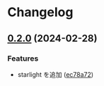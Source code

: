 # Changelog

## [0.2.0](https://github.com/2rabs/nito-docs/compare/v0.1.0...v0.2.0) (2024-02-28)


### Features

* starlight を追加 ([ec78a72](https://github.com/2rabs/nito-docs/commit/ec78a72901ae44896d689758cea2abbe912c706d))
